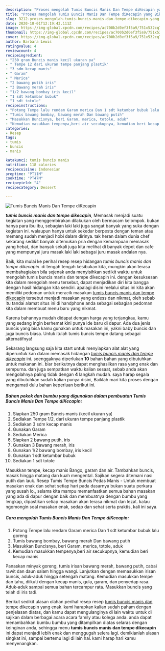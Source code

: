 ```yaml
---
description: "Proses mengolah Tumis Buncis Manis Dan Tempe diKecapin yang Bikin Ngiler"
title: "Proses mengolah Tumis Buncis Manis Dan Tempe diKecapin yang Bikin Ngiler"
slug: 3212-proses-mengolah-tumis-buncis-manis-dan-tempe-dikecapin-yang-bikin-ngiler
date: 2020-10-01T12:19:43.111Z
image: https://img-global.cpcdn.com/recipes/ac700b2d0ef3f5a9/751x532cq70/tumis-buncis-manis-dan-tempe-dikecapin-foto-resep-utama.jpg
thumbnail: https://img-global.cpcdn.com/recipes/ac700b2d0ef3f5a9/751x532cq70/tumis-buncis-manis-dan-tempe-dikecapin-foto-resep-utama.jpg
cover: https://img-global.cpcdn.com/recipes/ac700b2d0ef3f5a9/751x532cq70/tumis-buncis-manis-dan-tempe-dikecapin-foto-resep-utama.jpg
author: Barbara Lewis
ratingvalue: 4
reviewcount: 4
recipeingredient:
- "250 gram Buncis manis kecil ukuran ya"
- " Tempe 12 dari ukuran tempe panjang plastik"
- "3 sdm kecap manis"
- " Garam"
- " Merica"
- "2 bawang putih iris"
- "3 Bawang merah iris"
- "1/2 bawang bombay iris kecil"
- "1 sdt ketumbar bubuk"
- "1 sdt totole"
recipeinstructions:
- "Potong Tempe lalu rendam Garam merica Dan 1 sdt ketumbar bubuk lalu goreng"
- "Tumis bawang bombay, bawang merah Dan bawang putih"
- "Masukkan Buncisnya, beri Garam, merica, totole, aduk"
- "Kemudian masukkan tempenya,beri air secukupnya, kemudian beri kecap manis"
categories:
- Resep
tags:
- tumis
- buncis
- manis

katakunci: tumis buncis manis 
nutrition: 118 calories
recipecuisine: Indonesian
preptime: "PT11M"
cooktime: "PT47M"
recipeyield: "4"
recipecategory: Dessert

---
```



![Tumis Buncis Manis Dan Tempe diKecapin](https://img-global.cpcdn.com/recipes/ac700b2d0ef3f5a9/751x532cq70/tumis-buncis-manis-dan-tempe-dikecapin-foto-resep-utama.jpg)

<b><i>tumis buncis manis dan tempe dikecapin</i></b>, Memasak menjadi suatu kegiatan yang menggembirakan dilakukan oleh bermacam kelompok. bukan hanya para ibu ibu, sebagian laki laki juga sangat banyak yang suka dengan kegiatan ini. walaupun hanya untuk sekedar berpesta dengan teman atau memang sudah menjadi hobi dalam dirinya. tak heran dalam dunia chef sekarang sedikit banyak ditemukan pria dengan kemampuan memasak yang hebat, dan banyak sekali juga kita melihat di banyak depot dan cafe yang mempunyai juru masak laki laki sebagai juru masak andalan nya.

Baik, kita mulai ke perihal resep resep hidangan <i>tumis buncis manis dan tempe dikecapin</i>. di tengah tengah kesibukan kita, mungkin akan terasa membahagiakan bila sejenak anda menyisihkan sedikit waktu untuk mengolah tumis buncis manis dan tempe dikecapin ini. dengan kesuksesan kita dalam mengolah menu tersebut, dapat menjadikan diri kita bangga dengan hasil hidangan kita sendiri. apalagi disini melalui situs ini kita akan memiliki pedoman untuk meracik masakan <u>tumis buncis manis dan tempe dikecapin</u> tersebut menjadi masakan yang endess dan nikmat, oleh sebab itu tandai alamat situs ini di handphone anda sebagai sebagian pedoman kita dalam membuat menu baru yang nikmat.

Karena bahannya mudah didapat dengan harga yang terjangkau, kamu yang sedang ingin berhemat kini punya ide baru di dapur. Ada dua jenis buncis yang bisa kamu gunakan untuk masakan ini, yakni baby buncis dan juga buncis biasa. Untuk itulah tumis buncis tempe datang sebagai alternatifnya!


Sekarang langsung saja kita start untuk menyiapkan alat alat yang diperuntuk kan dalam memasak hidangan <u><i>tumis buncis manis dan tempe dikecapin</i></u> ini. seenggaknya diperlukan <b>10</b> bahan bahan yang dibutuhkan untuk makanan ini. biar berikutnya dapat menghasilkan rasa yang enak dan sempurna. dan juga sempatkan waktu kalian sesaat, sebab anda akan mengolahnya paling tidak dengan <b>4</b> langkah mudah. saya harap segala yang dibutuhkan sudah kalian punya disini, Baiklah mari kita proses dengan mengamati dulu bahan keperluan berikut ini.

<!--inarticleads1-->

##### Bahan pokok dan bumbu yang digunakan dalam pembuatan Tumis Buncis Manis Dan Tempe diKecapin:

1. Siapkan 250 gram Buncis manis (kecil ukuran ya)
1. Sediakan  Tempe 1/2, dari ukuran tempe panjang plastik
1. Sediakan 3 sdm kecap manis
1. Gunakan  Garam
1. Sediakan  Merica
1. Siapkan 2 bawang putih, iris
1. Gunakan 3 Bawang merah, iris
1. Gunakan 1/2 bawang bombay, iris kecil
1. Gunakan 1 sdt ketumbar bubuk
1. Sediakan 1 sdt totole


Masukkan tempe, kecap manis Bango, garam dan air. Tambahkan buncis, masak hingga matang dan kuah mengental. Sajikan segera ditemani nasi putih dan lauk. Resep Tumis Tempe Buncis Pedas Manis - Untuk membuat masakan enak dan sehat setiap hari pada dasarnya bukan suatu perkara yang susah lo,, selama kita mampu memanfaatkan semua bahan masakan yang ada di dapur dengan baik dan membuatnya dengan bumbu yang lengkap, dipastikan setiap masakan akan terasa nikmat dan lezat. kalau ngomongin soal masakan enak, sedap dan sehat serta praktis, kali ini saya. 

<!--inarticleads2-->

##### Cara mengolah Tumis Buncis Manis Dan Tempe diKecapin:

1. Potong Tempe lalu rendam Garam merica Dan 1 sdt ketumbar bubuk lalu goreng
1. Tumis bawang bombay, bawang merah Dan bawang putih
1. Masukkan Buncisnya, beri Garam, merica, totole, aduk
1. Kemudian masukkan tempenya,beri air secukupnya, kemudian beri kecap manis


Panaskan minyak goreng, tumis irisan bawang merah, bawang putih, cabai rawit dan daun salam hingga wangi. Lanjutkan dengan memasukkan irisan buncis, aduk-aduk hingga setengah matang. Kemudian masukkan tempe dan tahu, diikuti dengan kecap manis, gula, garam, dan penyedap rasa. Aduk-aduk sampai semua bahan tercampur rata. Masukkan buncis yang telah di iris tadi. 

Berikut sedikit ulasan olahan perihal resep resep <u>tumis buncis manis dan tempe dikecapin</u> yang enak. kami harapkan kalian sudah paham dengan penjelasan diatas, dan kamu dapat mengulanginya di lain waktu untuk di sajikan dalam berbagai acara acara family atau kolega anda. anda dapat menambahkan bumbu bumbu yang ditampilkan diatas selaras dengan keinginan anda, sehingga menu <b>tumis buncis manis dan tempe dikecapin</b> ini dapat menjadi lebih enak dan menggugah selera lagi. demikianlah ulasan singkat ini, sampai bertemu lagi di lain hal. kami harap hari kamu menyenangkan.
